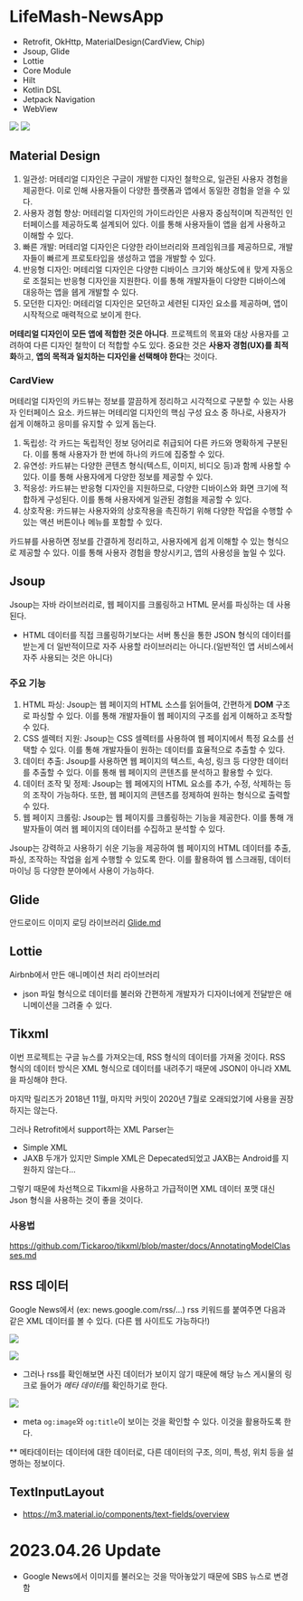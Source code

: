 # LifeMash-NewsApp

- Retrofit, OkHttp, MaterialDesign(CardView, Chip)
- Jsoup, Glide
- Lottie
- Core Module
- Hilt
- Kotlin DSL
- Jetpack Navigation
- WebView

![](gif/use_ex.gif) ![](gif/use_lottie.gif)

## Material Design

1. 일관성: 머테리얼 디자인은 구글이 개발한 디자인 철학으로, 일관된 사용자 경험을 제공한다. 이로 인해 사용자들이 다양한 플랫폼과 앱에서 동일한 경험을 얻을 수 있다.
2. 사용자 경험 향상: 머테리얼 디자인의 가이드라인은 사용자 중심적이며 직관적인 인터페이스를 제공하도록 설계되어 있다. 이를 통해 사용자들이 앱을 쉽게 사용하고 이해할 수 있다.
3. 빠른 개발: 머테리얼 디자인은 다양한 라이브러리와 프레임워크를 제공하므로, 개발자들이 빠르게 프로토타입을 생성하고 앱을 개발할 수 있다.
4. 반응형 디자인: 머테리얼 디자인은 다양한 디바이스 크기와 해상도에ㅐ 맞게 자동으로 조절되는 반응형 디자인을 지원한다. 이를 통해 개발자들이 다양한 디바이스에 대응하는 앱을
   쉡게 개발할 수 있다.
5. 모던한 디자인: 머테리얼 디자인은 모던하고 세련된 디자인 요소를 제공하며, 앱이 시작적으로 매력적으로 보이게 한다.

**머테리얼 디자인이 모든 앱에 적합한 것은 아니다**. 프로젝트의 목표와 대상 사용자를 고려하여 다른 디자인 철학이 더 적합할 수도 있다. 중요한 것은 **사용자 경험(UX)를
최적화**하고,
**앱의 목적과 일치하는 디자인을 선택해야 한다**는 것이다.

### CardView

머테리얼 디자인의 카드뷰는 정보를 깔끔하게 정리하고 시각적으로 구분할 수 있는 사용자 인터페이스 요소.
카드뷰는 머테리얼 디자인의 핵심 구성 요소 중 하나로, 사용자가 쉽게 이해하고 응미를 유지할 수 있게 돕는다.

1. 독립성: 각 카드는 독립적인 정보 덩어리로 취급되어 다른 카드와 명확하게 구분된다. 이를 통해 사용자가 한 번에 하나의 카드에 집중할 수 있다.
2. 유연성: 카드뷰는 다양한 콘텐츠 형식(텍스트, 이미지, 비디오 등)과 함께 사용할 수 있다. 이를 통해 사용자에게 다양한 정보를 제공할 수 있다.
3. 적응성: 카드뷰는 반응형 디자인을 지원하므로, 다양한 디바이스와 화면 크기에 적합하게 구성된다. 이를 통해 사용자에게 일관된 경험을 제공할 수 있다.
4. 상호작용: 카드뷰는 사용자와의 상호작용을 촉진하기 위해 다양한 작업을 수행할 수 있는 액션 버튼이나 메뉴를 포함할 수 있다.

카드뷰를 사용하면 정보를 간결하게 정리하고, 사용자에게 쉽게 이해할 수 있는 형식으로 제공할 수 있다. 이를 통해 사용자 경험을 향상시키고, 앱의 사용성을 높일 수 있다.

## Jsoup

Jsoup는 자바 라이브러리로, 웹 페이지를 크롤링하고 HTML 문서를 파싱하는 데 사용된다.

- HTML 데이터를 직접 크롤링하기보다는 서버 통신을 통한 JSON 형식의 데이터를 받는게 더 일반적이므로 자주 사용할 라이브러리는 아니다.(일반적인 앱 서비스에서 자주 사용되는
  것은 아니다)

### 주요 기능

1. HTML 파싱: Jsoup는 웹 페이지의 HTML 소스를 읽어들여, 간편하게 **DOM** 구조로 파싱할 수 있다. 이를 통해 개발자들이 웹 페이지의 구조를 쉽게 이해하고
   조작할 수 있다.
2. CSS 셀렉터 지원: Jsoup는 CSS 셀렉터를 사용하여 웹 페이지에서 특정 요소를 선택할 수 있다. 이를 통해 개발자들이 원하는 데이터를 효율적으로 추출할 수 있다.
3. 데이터 추출: Jsoup를 사용하면 웹 페이지의 텍스트, 속성, 링크 등 다양한 데이터를 추출할 수 있다. 이를 통해 웹 페이지의 콘텐츠를 분석하고 활용할 수 있다.
4. 데이터 조작 및 정제: Jsoup는 웹 페에지의 HTML 요소를 추가, 수정, 삭제하는 등의 조작이 가능하다. 또한, 웹 페이지의 콘텐츠를 정제하여 원하는 형식으로 출력할 수
   있다.
5. 웹 페이지 크롤링: Jsoup는 웹 페이지를 크롤링하는 기능을 제공한다. 이를 통해 개발자들이 여러 웹 페이지의 데이터를 수집하고 분석할 수 있다.

Jsoup는 강력하고 사용하기 쉬운 기능을 제공하여 웹 페이지의 HTML 데이터를 추출, 파싱, 조작하는 작업을 쉽게 수행할 수 있도록 한다. 이를 활용하여 웹 스크래핑, 데이터
마이닝 등 다양한 분야에서 사용이 가능하다.

## Glide

안드로이드 이미지 로딩 라이브러리
[Glide.md](https://github.com/YiBeomSeok/TIL/blob/main/Android/ImageLoading/Glide.md)

## Lottie

Airbnb에서 만든 애니메이션 처리 라이브러리

- json 파일 형식으로 데이터를 불러와 간편하게 개발자가 디자이너에게 전달받은 애니메이션을 그려줄 수 있다.

## Tikxml

이번 프로젝트는 구글 뉴스를 가져오는데, RSS 형식의 데이터를 가져올 것이다.
RSS 형식의 데이터 방식은 XML 형식으로 데이터를 내려주기 때문에 JSON이 아니라 XML을 파싱해야 한다.

마지막 릴리즈가 2018년 11월, 마지막 커밋이 2020년 7월로 오래되었기에 사용을 권장하지는 않는다.

그러나 Retrofit에서 support하는 XML Parser는

- Simple XML
- JAXB
  두개가 있지만 Simple XML은 Depecated되었고 JAXB는 Android를 지원하지 않는다...

그렇기 때문에 차선책으로 Tikxml을 사용하고 가급적이면 XML 데이터 포맷 대신 Json 형식을 사용하는 것이 좋을 것이다.

### 사용법

https://github.com/Tickaroo/tikxml/blob/master/docs/AnnotatingModelClasses.md

## RSS 데이터

Google News에서 (ex: news.google.com/rss/...) rss 키워드를 붙여주면 다음과 같은 XML 데이터를 볼 수 있다.
(다른 웹 사이트도 가능하다!)

![](.README_images/googlenews_rss.png)

![](.README_images/googlenews_1.png)

- 그러나 rss를 확인해보면 사진 데이터가 보이지 않기 때문에 해당 뉴스 게시물의 링크로 들어가 *메타 데이터*를 확인하기로 한다.

![](.README_images/googlenews_meta.png)

- meta `og:image`와  `og:title`이 보이는 것을 확인할 수 있다. 이것을 활용하도록 한다.

** 메타데이터는 데이터에 대한 데이터로, 다른 데이터의 구조, 의미, 특성, 위치 등을 설명하는 정보이다.

## TextInputLayout

- https://m3.material.io/components/text-fields/overview

# 2023.04.26 Update

- Google News에서 이미지를 불러오는 것을 막아놓았기 때문에 SBS 뉴스로 변경함
